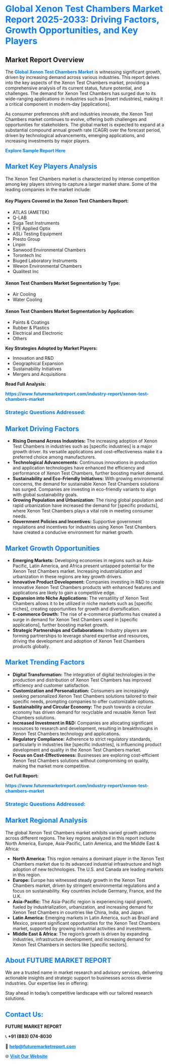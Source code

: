 <h1 style="color: #007BFF;">Global Xenon Test Chambers Market Report 2025-2033: Driving Factors, Growth Opportunities, and Key Players</h1>

<section id="overview">
<h2>Market Report Overview</h2>
<p>The <a href="https://www.futuremarketreport.com/industry-report/xenon-test-chambers-market" style="color: #007BFF; text-decoration: none;"><strong>Global Xenon Test Chambers Market</strong></a> is witnessing significant growth, driven by increasing demand across various industries. This report delves into the key aspects of the Xenon Test Chambers market, providing a comprehensive analysis of its current status, future potential, and challenges. The demand for Xenon Test Chambers has surged due to its wide-ranging applications in industries such as [insert industries], making it a critical component in modern-day [applications].</p>
<p>As consumer preferences shift and industries innovate, the Xenon Test Chambers market continues to evolve, offering both challenges and opportunities for stakeholders. The global market is expected to expand at a substantial compound annual growth rate (CAGR) over the forecast period, driven by technological advancements, emerging applications, and increasing investments by major players.</p>
</section>

<section id="overview">
<p><a href="https://www.futuremarketreport.com/request-sample/reportId=28090" style="color: #007BFF; text-decoration: none;"><strong>Explore Sample Report Here</strong></a></p>
</section>

<section id="key-players">
<h2 style="color: #007BFF;">Market Key Players Analysis</h2>
<p>The Xenon Test Chambers market is characterized by intense competition among key players striving to capture a larger market share. Some of the leading companies in the market include:</p>
<h4>Key Players Covered in the Xenon Test Chambers Report:</h4>
<ul><li>ATLAS (AMETEK)</li><li>Q-LAB</li><li>Suga Test Instruments</li><li>EYE Applied Optix</li><li>ASLi Testing Equipment</li><li>Presto Group</li><li>Linpin</li><li>Sanwood Environmental Chambers</li><li>Torontech Inc</li><li>Biuged Laboratory Instruments</li><li>Wewon Environmental Chambers</li><li>Qualitest Inc</li></ul>
<h4>Xenon Test Chambers Market Segmentation by Type:</h4>
<ul><li>Air Cooling</li><li>Water Cooling</li></ul>

<h4>Xenon Test Chambers Market Segmentation by Application:</h4>
<ul><li>Paints &amp; Coatings</li><li>Rubber &amp; Plastics</li><li>Electrical and Electronic</li><li>Others</li></ul>
<p><strong>Key Strategies Adopted by Market Players:</strong></p>
<ul>
<li>Innovation and R&D</li>
<li>Geographical Expansion</li>
<li>Sustainability Initiatives</li>
<li>Mergers and Acquisitions</li>
</ul>
</section>

<section>
<p><strong>Read Full Analysis: </strong></p><a href="https://www.futuremarketreport.com/industry-report/xenon-test-chambers-market" style="color: #007BFF; text-decoration: none;"><strong>https://www.futuremarketreport.com/industry-report/xenon-test-chambers-market</strong></a>
<h3 style="color: #007BFF;">Strategic Questions Addressed:</h3>
</section>

<section id="driving-factors">
<h2 style="color: #007BFF;">Market Driving Factors</h2>
<ul>
<li><strong>Rising Demand Across Industries:</strong> The increasing adoption of Xenon Test Chambers in industries such as [specific industries] is a major growth driver. Its versatile applications and cost-effectiveness make it a preferred choice among manufacturers.</li>
<li><strong>Technological Advancements:</strong> Continuous innovations in production and application technologies have enhanced the efficiency and performance of Xenon Test Chambers, further boosting market demand.</li>
<li><strong>Sustainability and Eco-Friendly Initiatives:</strong> With growing environmental concerns, the demand for sustainable Xenon Test Chambers solutions has surged. Companies are investing in eco-friendly variants to align with global sustainability goals.</li>
<li><strong>Growing Population and Urbanization:</strong> The rising global population and rapid urbanization have increased the demand for [specific products], where Xenon Test Chambers plays a vital role in meeting consumer needs.</li>
<li><strong>Government Policies and Incentives:</strong> Supportive government regulations and incentives for industries using Xenon Test Chambers have created a conducive environment for market growth.</li>
</ul>
</section>

<section id="growth-opportunities">
<h2 style="color: #007BFF;">Market Growth Opportunities</h2>
<ul>
<li><strong>Emerging Markets:</strong> Developing economies in regions such as Asia-Pacific, Latin America, and Africa present untapped potential for the Xenon Test Chambers market. Increasing industrialization and urbanization in these regions are key growth drivers.</li>
<li><strong>Innovative Product Development:</strong> Companies investing in R&D to create innovative Xenon Test Chambers products with enhanced features and applications are likely to gain a competitive edge.</li>
<li><strong>Expansion into Niche Applications:</strong> The versatility of Xenon Test Chambers allows it to be utilized in niche markets such as [specific niches], creating opportunities for growth and diversification.</li>
<li><strong>E-commerce Growth:</strong> The rise of e-commerce platforms has created a surge in demand for Xenon Test Chambers used in [specific applications], further boosting market growth.</li>
<li><strong>Strategic Partnerships and Collaborations:</strong> Industry players are forming partnerships to leverage shared expertise and resources, driving the development and adoption of Xenon Test Chambers products globally.</li>
</ul>
</section>

<section id="trending-factors">
<h2 style="color: #007BFF;">Market Trending Factors</h2>
<ul>
<li><strong>Digital Transformation:</strong> The integration of digital technologies in the production and distribution of Xenon Test Chambers has improved efficiency and customer satisfaction.</li>
<li><strong>Customization and Personalization:</strong> Consumers are increasingly seeking personalized Xenon Test Chambers solutions tailored to their specific needs, prompting companies to offer customizable options.</li>
<li><strong>Sustainability and Circular Economy:</strong> The push towards a circular economy has driven demand for recyclable and reusable Xenon Test Chambers solutions.</li>
<li><strong>Increased Investment in R&D:</strong> Companies are allocating significant resources to research and development, resulting in breakthroughs in Xenon Test Chambers technology and applications.</li>
<li><strong>Regulatory Compliance:</strong> Adherence to strict regulatory standards, particularly in industries like [specific industries], is influencing product development and quality in the Xenon Test Chambers market.</li>
<li><strong>Focus on Cost-Effectiveness:</strong> Businesses are exploring cost-efficient Xenon Test Chambers solutions without compromising on quality, making the market more competitive.</li>
</ul>
</section>

<section>
<p><strong>Get Full Report: </strong></p><a href="https://www.futuremarketreport.com/industry-report/xenon-test-chambers-market" style="color: #007BFF; text-decoration: none;"><strong>https://www.futuremarketreport.com/industry-report/xenon-test-chambers-market</strong></a>
<h3 style="color: #007BFF;">Strategic Questions Addressed:</h3>
</section>


<section id="regional-analysis">
<h2 style="color: #007BFF;">Market Regional Analysis</h2>
<p>The global Xenon Test Chambers market exhibits varied growth patterns across different regions. The key regions analyzed in this report include North America, Europe, Asia-Pacific, Latin America, and the Middle East & Africa:</p>
<ul>
<li><strong>North America:</strong> This region remains a dominant player in the Xenon Test Chambers market due to its advanced industrial infrastructure and high adoption of new technologies. The U.S. and Canada are leading markets in this region.</li>
<li><strong>Europe:</strong> Europe has witnessed steady growth in the Xenon Test Chambers market, driven by stringent environmental regulations and a focus on sustainability. Key countries include Germany, France, and the U.K.</li>
<li><strong>Asia-Pacific:</strong> The Asia-Pacific region is experiencing rapid growth, fueled by industrialization, urbanization, and increasing demand for Xenon Test Chambers in countries like China, India, and Japan.</li>
<li><strong>Latin America:</strong> Emerging markets in Latin America, such as Brazil and Mexico, present significant opportunities for the Xenon Test Chambers market, supported by growing industrial activities and investments.</li>
<li><strong>Middle East & Africa:</strong> The region’s growth is driven by expanding industries, infrastructure development, and increasing demand for Xenon Test Chambers in sectors like [specific sectors].</li>
</ul>
</section>

<footer>
<h2 style="color: #007BFF;">About FUTURE MARKET REPORT</h2>
<p>We are a trusted name in market research and advisory services, delivering actionable insights and strategic support to businesses across diverse industries. Our expertise lies in offering:</p>

<p>Stay ahead in today’s competitive landscape with our tailored research solutions.</p>

<h2 style="color: #007BFF;">Contact Us:</h2>
<p><strong>FUTURE MARKET REPORT</strong></p>
<p>📞 <strong>+91 (883) 074-8030</strong></p>
<p>📧 <strong><a href="mailto:help@futuremarketreport.com" style="color: #007BFF;">help@futuremarketreport.com</a></strong></p>
<p>🌐 <strong><a href="https://www.futuremarketreport.com/" style="color: #007BFF;">Visit Our Website</a></strong></p>
</footer>